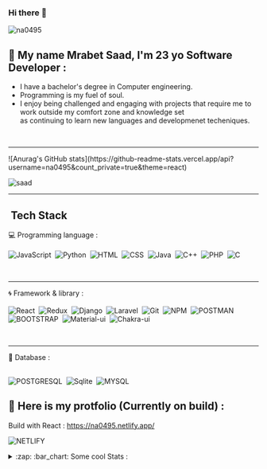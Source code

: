 ### Hi there :wave: 

<p align="left"> <img src="https://komarev.com/ghpvc/?username=na0495&label=Profile%20views&color=0e75b6&style=flat" alt="na0495" /> </p>

## :boy: My name Mrabet Saad, I'm 23 yo Software Developer :
- I have a bachelor's degree in Computer engineering.
- Programming is my fuel of soul.
- I enjoy being challenged and engaging with projects that require me to work outside my comfort zone and knowledge set <br>
  as continuing to learn new languages and developmenet techeniques.
  
<br>
<hr>

<p>![Anurag's GitHub stats](https://github-readme-stats.vercel.app/api?username=na0495&count_private=true&theme=react)

<img align="center" src="https://github-readme-streak-stats.herokuapp.com/?user=na0495&" alt="saad" /></p>

<hr>

##  &nbsp;Tech Stack 

:computer: Programming language :
<br>
<br>
![JavaScript](https://img.shields.io/badge/JavaScript-F7DF1E?style=plastic&logo=javascript&logoColor=black)&nbsp;
![Python](https://img.shields.io/badge/Python-3776AB?style=plastic&logo=python&logoColor=white)&nbsp;
![HTML](https://img.shields.io/badge/HTML5-E34F26?style=plastic&logo=html5&logoColor=white)&nbsp;
![CSS](https://img.shields.io/badge/CSS3-1572B6?style=plastic&logo=css3&logoColor=white)&nbsp;
![Java](https://img.shields.io/badge/Java-ED8B00?style=plastic&logo=java&logoColor=white)&nbsp;
![C++](https://img.shields.io/badge/C%2B%2B-00599C?style=plastic&logo=c%2B%2B&logoColor=white)&nbsp;
![PHP](https://img.shields.io/badge/PHP-777BB4?style=plastic&logo=php&logoColor=white)&nbsp;
![C](https://img.shields.io/badge/C-00599C?style=plastic&logo=c&logoColor=white)&nbsp;

<br>
<hr>

:cyclone: Framework & library :
<br>
<br>
![React](https://img.shields.io/badge/React-20232A?style=plastic&logo=react&logoColor=61DAFB)&nbsp;
![Redux](https://img.shields.io/badge/Redux-593D88?style=plastic&logo=redux&logoColor=white)&nbsp;
![Django](https://img.shields.io/badge/Django-092E20?style=plastic&logo=django&logoColor=white)&nbsp;
![Laravel](https://img.shields.io/badge/Laravel-FF2D20?style=plastic&logo=laravel&logoColor=white)&nbsp;
![Git](https://img.shields.io/badge/Git-F05032?style=plastic&logo=git&logoColor=white)&nbsp;
![NPM](https://img.shields.io/badge/npm-CB3837?style=plastic&logo=npm&logoColor=white)&nbsp;
![POSTMAN](https://img.shields.io/badge/Postman-FF6C37?style=plastic&logo=Postman&logoColor=white)&nbsp;
![BOOTSTRAP](https://img.shields.io/badge/Bootstrap-563D7C?style=plastic&logo=bootstrap&logoColor=white)&nbsp;
![Material-ui](https://img.shields.io/badge/Material--UI-0081CB?style=plastic&logo=material-ui&logoColor=white)&nbsp;
![Chakra-ui](https://img.shields.io/badge/Chakra--UI-319795?style=plastic&logo=chakra-ui&logoColor=white)&nbsp;

<br>
<hr>

:floppy_disk: Database :
<br>
<br>

![POSTGRESQL](https://img.shields.io/badge/PostgreSQL-316192?style=plastic&logo=postgresql&logoColor=white)&nbsp;
![Sqlite](https://img.shields.io/badge/SQLite-07405E?style=plastic&logo=sqlite&logoColor=white)&nbsp;
![MYSQL](https://img.shields.io/badge/MySQL-00000F?style=plastic&logo=mysql&logoColor=white)&nbsp;

## :bookmark_tabs: Here is my protfolio (Currently on build) :
Build with React :
https://na0495.netlify.app/
<br>
<!-- deploy with ! <br> -->
![NETLIFY](https://img.shields.io/badge/Netlify-00C7B7?style=plastic&logo=netlify&logoColor=white)&nbsp;


<details>
  <summary>:zap: :bar_chart: Some cool Stats :</summary>

  [![na0495's wakatime stats](https://github-readme-stats.vercel.app/api/wakatime?username=na0495&3&layout=compact)](https://github.com/na0495/github-readme-stats)

</details>
<!-- 
<p><img style="border: 1px solid #ddd; border-radius: 4px; padding: 5px; width: 150px; display: flex; align-item: center; height: 75px" align="center" src="https://github-readme-stats.vercel.app/api/wakatime?username=na0495&3&layout=compact" alt="saad" /></p> -->



<!-- #### Github Commit Stats :
![na0495's GitHub stats](https://github-readme-stats.vercel.app/api?username=na0495&show_icons=true&theme=radical&count_private=true) -->

<!-- ### 🤝🏻 &nbsp; My media 

![Discord](https://img.shields.io/badge/Discord-7289DA?style=for-the-badge&logo=discord&logoColor=white)&nbsp; : Egon#6993 -->
